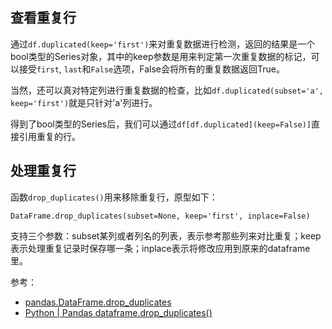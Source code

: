 ## 查看重复行

通过`df.duplicated(keep='first')`来对重复数据进行检测，返回的结果是一个bool类型的Series对象，其中的keep参数是用来判定第一次重复数据的标记，可以接受`first`, `last`和`False`选项，False会将所有的重复数据返回True。

当然，还可以真对特定列进行重复数据的检查，比如`df.duplicated(subset='a', keep='first')`就是只针对'a'列进行。

得到了bool类型的Series后，我们可以通过`df[df.duplicated](keep=False)]`直接引用重复的行。


## 处理重复行

函数`drop_duplicates()`用来移除重复行，原型如下：

```
DataFrame.drop_duplicates(subset=None, keep='first', inplace=False)
```

支持三个参数：subset某列或者列名的列表，表示参考那些列来对比重复；keep表示处理重复记录时保存哪一条；inplace表示将修改应用到原来的dataframe里。

参考：

- [pandas.DataFrame.drop_duplicates](https://pandas.pydata.org/pandas-docs/stable/reference/api/pandas.DataFrame.drop_duplicates.html)
- [Python | Pandas dataframe.drop_duplicates()](https://www.geeksforgeeks.org/python-pandas-dataframe-drop_duplicates/)
